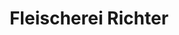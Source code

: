 ---
title: "Fleischerei Richter"
url: /rietschen/fleischerei-richter-rosengasse/
shop: Metzgerei
---